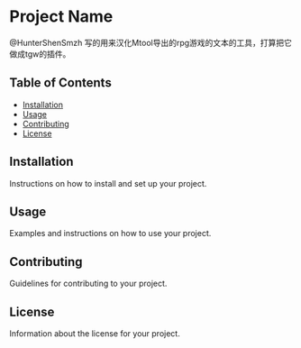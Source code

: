# Project Name

@HunterShenSmzh 写的用来汉化Mtool导出的rpg游戏的文本的工具，打算把它做成tgw的插件。

## Table of Contents

- [Installation](#installation)
- [Usage](#usage)
- [Contributing](#contributing)
- [License](#license)

## Installation

Instructions on how to install and set up your project.

## Usage

Examples and instructions on how to use your project.

## Contributing

Guidelines for contributing to your project.

## License

Information about the license for your project.
